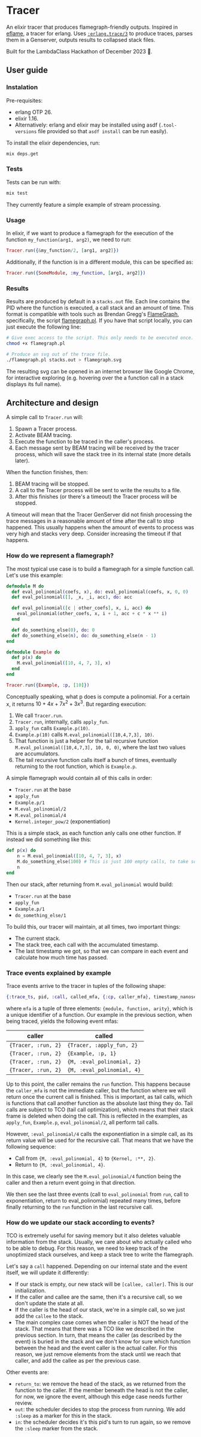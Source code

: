 # Tracer

An elixir tracer that produces flamegraph-friendly outputs. Inspired in [eflame](https://github.com/proger/eflame), a tracer for erlang. Uses [`:erlang.trace/3`](https://www.erlang.org/doc/man/erlang#trace-3) to produce traces, parses them in a Genserver, outputs results to collapsed stack files.

Built for the LambdaClass Hackathon of December 2023 🎄.

## User guide

### Instalation

Pre-requisites:

- erlang OTP 26.
- elixir 1.16.
- Alternatively: erlang and elixir may be installed using asdf (`.tool-versions` file provided so that `asdf install` can be run easily).

To install the elixir dependencies, run:

```bash
mix deps.get
```

### Tests

Tests can be run with:

```bash
mix test
```

They currently feature a simple example of stream processing.

### Usage

In elixir, if we want to produce a flamegraph for the execution of the function `my_function(arg1, arg2)`, we need to run:

```elixir
Tracer.run({&my_function/2, [arg1, arg2]})
```

Additionally, if the function is in a different module, this can be specified as:

```elixir
Tracer.run({SomeModule, :my_function, [arg1, arg2]})
```

### Results

Results are produced by default in a `stacks.out` file. Each line contains the PID where the function is executed, a call stack and an amount of time. This format is compatible with tools such as Brendan Gregg's [FlameGraph](https://github.com/brendangregg/FlameGraph?tab=readme-ov-file#2-fold-stacks), specifically, the script [flamegraph.pl](https://github.com/brendangregg/FlameGraph/blob/master/flamegraph.pl). If you have that script locally, you can just execute the following line:

```bash
# Give exec access to the script. This only needs to be executed once.
chmod +x flamegraph.pl 

# Produce an svg out of the trace file.
./flamegraph.pl stacks.out > flamegraph.svg
```

The resulting svg can be opened in an internet browser like Google Chrome, for interactive exploring (e.g. hovering over the a function call in a stack displays its full name).

## Architecture and design

A simple call to `Tracer.run` will:

1. Spawn a Tracer process.
2. Activate BEAM tracing.
3. Execute the function to be traced in the caller's process.
4. Each message sent by BEAM tracing will be received by the tracer process, which will save the stack tree in its internal state (more details later).

When the function finishes, then:

1. BEAM tracing will be stopped.
2. A call to the Tracer process will be sent to write the results to a file.
3. After this finishes (or there's a timeout) the Tracer process will be stopped.

A timeout will mean that the Tracer GenServer did not finish processing the trace messages in a reasonable amount of time after the call to stop happened. This usually happens when the amount of events to process was very high and stacks very deep. Consider increasing the timeout if that happens.

### How do we represent a flamegraph?

The most typical use case is to build a flamegraph for a simple function call. Let's use this example:

```elixir
defmodule M do
  def eval_polinomial(coefs, x), do: eval_polinomial(coefs, x, 0, 0)
  def eval_polinomial([], _x, _i, acc), do: acc

  def eval_polinomial([c | other_coefs], x, i, acc) do
    eval_polinomial(other_coefs, x, i + 1, acc + c * x ** i)
  end

  def do_something_else(0), do: 0
  def do_something_else(n), do: do_something_else(n - 1)
end

defmodule Example do
  def p(x) do
    M.eval_polinomial([10, 4, 7, 3], x)
  end
end

Tracer.run({Example, :p, [10]})
```

Conceptually speaking, what p does is compute a polinomial. For a certain x, it returns $10+4x+7x^2+3x^3$. But regarding execution:

1. We call `Tracer.run`.
2. `Tracer.run`, internally, calls `apply_fun`.
3. `apply_fun` calls `Example.p(10)`.
4. `Example.p(10)` calls `M.eval_polinomial([10,4,7,3], 10)`.
5. That function is just a helper for the tail recursive function `M.eval_polinomial([10,4,7,3], 10, 0, 0)`, where the last two values are accumulators.
6. The tail recursive function calls itself a bunch of times, eventually returning to the root function, which is `Example.p`.

A simple flamegraph would contain all of this calls in order:

- `Tracer.run` at the base
- `apply_fun`
- `Example.p/1`
- `M.eval_polinomial/2`
- `M.eval_polinomial/4`
- `Kernel.integer_pow/2` (exponentiation)

This is a simple stack, as each function anly calls one other function. If instead we did something like this:

```elixir
def p(x) do
    n = M.eval_polinomial([10, 4, 7, 3], x)
    M.do_something_else(100) # This is just 100 empty calls, to take some time.
    n
end
```

Then our stack, after returning from `M.eval_polinomial` would build:

- `Tracer.run` at the base
- `apply_fun`
- `Example.p/1`
- `do_something_else/1`

To build this, our tracer will maintain, at all times, two important things:

- The current stack.
- The stack tree, each call with the accumulated timestamp.
- The last timestamp we got, so that we can compare in each event and calculate how much time has passed.

### Trace events explained by example

Trace events arrive to the tracer in tuples of the following shape:

```elixir
{:trace_ts, pid, :call, called_mfa, {:cp, caller_mfa}, timestamp_nanoseconds}
```

where `mfa` is a tuple of three elements: `{module, function, arity}`, which is a unique identifier of a function. Our example in the previous section, when being traced, yields the following event mfas:

| caller              | called                     |
| ------------------- | -------------------------- |
| `{Tracer, :run, 2}` | `{Tracer, :apply_fun, 2}`  |
| `{Tracer, :run, 2}` | `{Example, :p, 1}`         |
| `{Tracer, :run, 2}` | `{M, :eval_polinomial, 2}` |
| `{Tracer, :run, 2}` | `{M, :eval_polinomial, 4}` |


Up to this point, the caller remains the `run` function. This happens because the `caller_mfa` is not the immediate caller, but the function where we will return once the current call is finished. This is important, as tail calls, which is functions that call another function as the absolute last thing they do. Tail calls are subject to TCO (tail call optimization), which means that their stack frame is deleted when doing the call. This is reflected in the examples, as `apply_fun`, `Example.p`, `eval_polinomial/2`, all perform tail calls. 

However, `:eval_polinomial/4` calls the exponentiation in a simple call, as its return value will be used for the recursive call. That means that we have the following sequence:

- Call from `{M, :eval_polinomial, 4}` to `{Kernel, :**, 2}`.
- Return to `{M, :eval_polinomial, 4}`.

In this case, we clearly see the `M.eval_polinomial/4` function being the caller and then a return event going in that direction.

We then see the last three events (call to `eval_polinomial` from `run`, call to exponentiation, return to eval_polinomial) repeated many times, before finally returning to the `run` function in the last recursive call.

### How do we update our stack according to events?

TCO is extremely useful for saving memory but it also deletes valuable information from the stack. Usually, we care about who actually called who to be able to debug. For this reason, we need to keep track of the unoptimized stack ourselves, and keep a stack tree to write the flamegraph.

Let's say a `call` happened. Depending on our internal state and the event itself, we will update it differently:

- If our stack is empty, our new stack will be `[callee, caller]`. This is our initialization.
- If the caller and callee are the same, then it's a recursive call, so we don't update the state at all.
- If the caller is the head of our stack, we're in a simple call, so we just add the `callee` to the stack.
- The main complex case comes when the caller is NOT the head of the stack. That means that there was a TCO like we described in the previous section. In turn, that means the caller (as described by the event) is buried in the stack and we don't know for sure which function between the head and the event caller is the actual caller. For this reason, we just remove elements from the stack until we reach that caller, and add the callee as per the previous case.

Other events are:

- `return_to`: we remove the head of the stack, as we returned from the function to the caller. If the member beneath the head is not the caller, for now, we ignore the event, although this edge case needs further review.
- `out`: the scheduler decides to stop the process from running. We add `:sleep` as a marker for this in the stack.
- `in`: the scheduler decides it's this pid's turn to run again, so we remove the `:sleep` marker from the stack.
